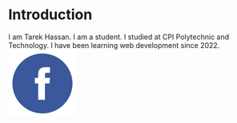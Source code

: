 # Introduction
I am Tarek Hassan. I am a student. I studied at CPI Polytechnic and Technology. I have been learning web development since 2022.  
![facebook](facebook.svg)